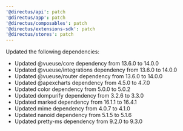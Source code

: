 ```yaml
---
'@directus/api': patch
'@directus/app': patch
'@directus/composables': patch
'@directus/extensions-sdk': patch
'@directus/stores': patch
---
```


Updated the following dependencies:
- Updated @vueuse/core dependency from 13.6.0 to 14.0.0
- Updated @vueuse/integrations dependency from 13.6.0 to 14.0.0
- Updated @vueuse/router dependency from 13.6.0 to 14.0.0
- Updated @apexcharts dependency from 4.5.0 to 4.7.0
- Updated color dependency from 5.0.0 to 5.0.2
- Updated dompurify dependency from 3.2.6 to 3.3.0
- Updated marked dependency from 16.1.1 to 16.4.1
- Updated mime dependency from 4.0.7 to 4.1.0
- Updated nanoid dependency from 5.1.5 to 5.1.6
- Updated pretty-ms dependency from 9.2.0 to 9.3.0

